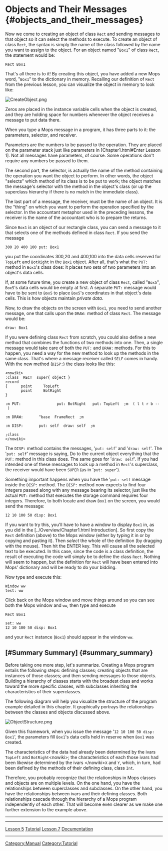 Objects and Their Messages {#objects_and_their_messages}
==========================

Now we come to creating an object of class `Rect` and
sending messages to that object so it can select the methods to execute.
To create an object of class `Rect`, the syntax is simply
the name of the class followed by the name you want to assign to the
object. For an object named \"`Box1`\" of class
`Rect`, the statement would be:

`Rect Box1`

That's all there is to it! By creating this object, you have added a
new Mops word, \"`Box1`\" to the dictionary in memory.
Recalling our definition of `Rect` from the previous
lesson, you can visualize the object in memory to look like:

![](CreateObject.png "CreateObject.png")

Zeros are placed in the instance variable cells when the object is
created, and they are holding space for numbers whenever the object
receives a message to put data there.

When you type a Mops message in a program, it has three parts to it: the
parameters, selector, and receiver.

Parameters are the numbers to be passed to the operation. They are
placed on the parameter stack just like parameters in
\[Chapter1.html\#Enter Lesson 1\]. Not all messages have parameters, of
course. Some operations don't require any numbers be passed to them.

The second part, the selector, is actually the name of the method
containing the operation you want the object to perform. In other words,
the object \"selects\" which method of its class is to be put to work;
the object matches the message's selector with the method in the
object's class (or up the superclass hierarchy if there is no match in
the immediate class).

The last part of a message, the receiver, must be the name of an object.
It is the \"thing\" on which you want to perform the operation specified
by the selector. In the accountant metaphor used in the preceding
lessons, the receiver is the name of the accountant who is to prepare
the returns.

Since `Box1` is an object of our rectangle class, you can
send a message to it that selects one of the methods defined in class
`Rect`. If you send the message

`300 20 400 100 put: Box1`

you put the coordinates 300,20 and 400,100 into the data cells reserved
for `TopLeft` and `BotRight` in the
`Box1` object. After all, that's what the
`PUT:` method in `Box1`'s class does: it
places two sets of two parameters into an object's data cells.

If, at some future time, you create a new object of class
`Rect`, called \"`Box5`\",
`Box5`'s data cells would be empty at first. A separate
`PUT:` message would have to be sent to
`Box5` to place `Box5`'s coordinates in
that object's data cells. This is how objects maintain *private data*.

Now, to draw the objects on the screen with `Box1`, you
need to send another message, one that calls upon the
`DRAW:` method of class `Rect`. The
message would be:

`draw: Box1`

If you were defining class `Rect` from scratch, you could
also define a new method that combines the functions of two methods into
one. Then, a single message would take care of both the
`PUT:` and `DRAW:` methods. For this to
happen, you need a way for the new method to look up the methods in the
same class. That's where a message receiver called
`SELF` comes in handy. With the new method
(`DISP:`) the class looks like this:

`<nowiki>`\
`:class  RECT  super{ object }`\
`record`\
`{      point     TopLeft`\
`       point     BotRight`\
`}`

`:m PUT:                put: BotRight   put: TopLeft  ;m  ( l t r b -- )`

`:m DRAW:       ^base  FrameRect  ;m`

`:m DISP:       put: self  draw: self  ;m`

`;class`\
`</nowiki>`

The `DISP:` method contains the messages, '`put:
self`' and '`draw: self`'. The '`put:
self`' message is saying, Do to the current object everything
that the `PUT:` method in this class does. The same goes
for '`draw: self`'. If you had intended one of these
messages to look up a method in `Rect`'s superclass, the
receiver would have been `SUPER` (as in '`put:
super`').

Something important happens when you have the '`put:
self` message inside the `DISP:` method. The
`DISP:` method now expects to find four integers passed
along with any message bearing its selector, just like the actual
`PUT:` method that executes the storage command requires
four integers. Therefore, to both locate and draw `Box1`
on the screen, you would send the message:

`12 10 100 50 disp: Box1`

If you want to try this, you'll have to have a window to display
`Box1` in, as you did in the \[../Overview/Chapter1.html
Introduction\]. So first copy the `Rect` definition
(above) to the Mops window (either by typing it in or by copying and
pasting it). Then *select* the whole of the definition (by dragging with
the mouse). Then hit the ENTER key. This will cause all the selected
text to be executed. In this case, since the code is a class definition,
the result of executing the code will simply be to define the class
`Rect`. Nothing will seem to happen, but the definition
for `Rect` will have been entered into Mops' dictionary
and will be ready to do your bidding.

Now type and execute this:

`Window ww`\
`test: ww`

Click back on the Mops window and move things around so you can see both
the Mops window and `ww`, then type and execute

`Rect Box1`

`set: ww`\
`12 10 100 50 disp: Box1`

and your `Rect` instance (`Box1`) should
appear in the window `ww`.

\[\#Summary Summary\] {#summary_summary}
---------------------

Before taking one more step, let's summarize. Creating a Mops program
entails the following steps: defining classes; creating objects that are
instances of those classes; and then sending messages to those objects.
Building a hierarchy of classes starts with the broadest class and works
toward the more specific classes, with subclasses inheriting the
characteristics of their superclasses.

The following diagram will help you visualize the structure of the
program example detailed in this chapter. It graphically portrays the
relationships between the classes and objects discussed above.

![](ObjectStructure.png "ObjectStructure.png")

Given this framework, when you issue the message '`12 10 100 50
disp: Box1`', the parameters fill `Box1`'s data
cells held in reserve when `Box1` was created.

The characteristics of the data had already been determined by the ivars
`TopLeft` and `BotRight`\<nowiki\>; the
characteristics of each those ivars had been likewise determined by the
ivars \</nowiki\>`X` and `Y`, which, in
turn, had been defined by the methods of their defining class, class
`Int`.

Therefore, you probably recognize that the relationships in Mops classes
and objects are on multiple levels. On the one hand, you have the
relationships between superclasses and subclasses. On the other hand,
you have the relationships between ivars and their defining classes.
Both relationships cascade through the hierarchy of a Mops program
independently of each other. That will become even clearer as we make
one further extension to the example above.

------------------------------------------------------------------------

  ------------------------------------------- --------------------------------- ---------------------------------
  [Lesson 5](Lesson_5)             [Tutorial](Tutorial)   [Lesson 7](Lesson_7)
  [Documentation](Documentation)                                     
  ------------------------------------------- --------------------------------- ---------------------------------

[Category:Manual](Category:Manual)
[Category:Tutorial](Category:Tutorial)
